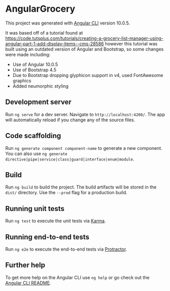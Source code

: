 # AngularGrocery

This project was generated with [Angular CLI](https://github.com/angular/angular-cli) version 10.0.5.

It was based off of a tutorial found at https://code.tutsplus.com/tutorials/creating-a-grocery-list-manager-using-angular-part-1-add-display-items--cms-28586 however this tutorial was built using an outdated version of Angular and Bootstrap, so some changes were made including:
- Use of Angular 10.0.5
- Use of Bootstrap 4.5
- Due to Bootstrap dropping glyphicon support in v4, used FontAwesome graphics
- Added neumorphic styling

## Development server

Run `ng serve` for a dev server. Navigate to `http://localhost:4200/`. The app will automatically reload if you change any of the source files.

## Code scaffolding

Run `ng generate component component-name` to generate a new component. You can also use `ng generate directive|pipe|service|class|guard|interface|enum|module`.

## Build

Run `ng build` to build the project. The build artifacts will be stored in the `dist/` directory. Use the `--prod` flag for a production build.

## Running unit tests

Run `ng test` to execute the unit tests via [Karma](https://karma-runner.github.io).

## Running end-to-end tests

Run `ng e2e` to execute the end-to-end tests via [Protractor](http://www.protractortest.org/).

## Further help

To get more help on the Angular CLI use `ng help` or go check out the [Angular CLI README](https://github.com/angular/angular-cli/blob/master/README.md).
